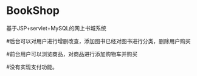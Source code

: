 # BookShop
基于JSP+servlet+MySQL的网上书城系统

#后台可以对用户进行增删改查，添加图书已经对图书进行分类，删除用户购买

#前台用户可以浏览商品，对商品进行添加购物车并购买

#没有实现支付功能。
